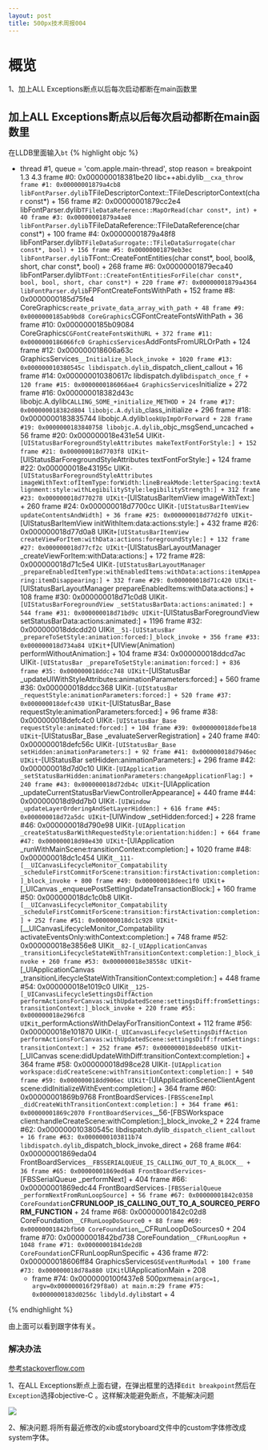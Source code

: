 ```yaml
---
layout: post
title: 500px技术周报004
---
```


# 概览

1、加上ALL Exceptions断点以后每次启动都断在main函数里


## 加上ALL Exceptions断点以后每次启动都断在main函数里
在LLDB里面输入`bt`
{% highlight objc %}
* thread #1, queue = 'com.apple.main-thread', stop reason = breakpoint 1.3 4.3
    frame #0: 0x000000018381be20 libc++abi.dylib`__cxa_throw
    frame #1: 0x00000001879a4cb8 libFontParser.dylib`TFileDescriptorContext::TFileDescriptorContext(char const*) + 156
    frame #2: 0x00000001879cc2e4 libFontParser.dylib`TFileDataReference::MapOrRead(char const*, int) + 40
    frame #3: 0x00000001879a4ae8 libFontParser.dylib`TFileDataReference::TFileDataReference(char const*) + 100
    frame #4: 0x00000001879a48f8 libFontParser.dylib`TFileDataSurrogate::TFileDataSurrogate(char const*, bool) + 156
    frame #5: 0x00000001879eb3ec libFontParser.dylib`TFont::CreateFontEntities(char const*, bool, bool&, short, char const*, bool) + 268
    frame #6: 0x00000001879eca40 libFontParser.dylib`TFont::CreateFontEntitiesForFile(char const*, bool, bool, short, char const*) + 220
    frame #7: 0x00000001879a4364 libFontParser.dylib`FPFontCreateFontsWithPath + 152
    frame #8: 0x0000000185d75fe4 CoreGraphics`create_private_data_array_with_path + 48
    frame #9: 0x0000000185ab9bd8 CoreGraphics`CGFontCreateFontsWithPath + 36
    frame #10: 0x0000000185b09084 CoreGraphics`CGFontCreateFontsWithURL + 372
    frame #11: 0x0000000186066fc0 GraphicsServices`AddFontsFromURLOrPath + 124
    frame #12: 0x000000018606a63c GraphicsServices`__Initialize_block_invoke + 1020
    frame #13: 0x000000010380545c libdispatch.dylib`_dispatch_client_callout + 16
    frame #14: 0x000000010380617c libdispatch.dylib`dispatch_once_f + 120
    frame #15: 0x0000000186066ae4 GraphicsServices`Initialize + 272
    frame #16: 0x000000018382d43c libobjc.A.dylib`CALLING_SOME_+initialize_METHOD + 24
    frame #17: 0x000000018382d804 libobjc.A.dylib`_class_initialize + 296
    frame #18: 0x0000000183835744 libobjc.A.dylib`lookUpImpOrForward + 228
    frame #19: 0x0000000183840758 libobjc.A.dylib`_objc_msgSend_uncached + 56
    frame #20: 0x000000018e431e54 UIKit`-[UIStatusBarForegroundStyleAttributes makeTextFontForStyle:] + 152
    frame #21: 0x000000018d7703f8 UIKit`-[UIStatusBarForegroundStyleAttributes textFontForStyle:] + 124
    frame #22: 0x000000018e43195c UIKit`-[UIStatusBarForegroundStyleAttributes imageWithText:ofItemType:forWidth:lineBreakMode:letterSpacing:textAlignment:style:withLegibilityStyle:legibilityStrength:] + 312
    frame #23: 0x000000018d770278 UIKit`-[UIStatusBarItemView imageWithText:] + 260
    frame #24: 0x000000018d7700cc UIKit`-[UIStatusBarItemView updateContentsAndWidth] + 36
    frame #25: 0x000000018d77d2f0 UIKit`-[UIStatusBarItemView initWithItem:data:actions:style:] + 432
    frame #26: 0x000000018d77d0a8 UIKit`+[UIStatusBarItemView createViewForItem:withData:actions:foregroundStyle:] + 132
    frame #27: 0x000000018d77cf2c UIKit`-[UIStatusBarLayoutManager _createViewForItem:withData:actions:] + 172
    frame #28: 0x000000018d71c5e4 UIKit`-[UIStatusBarLayoutManager _prepareEnabledItemType:withEnabledItems:withData:actions:itemAppearing:itemDisappearing:] + 332
    frame #29: 0x000000018d71c420 UIKit`-[UIStatusBarLayoutManager prepareEnabledItems:withData:actions:] + 108
    frame #30: 0x000000018d71c0d8 UIKit`-[UIStatusBarForegroundView _setStatusBarData:actions:animated:] + 544
    frame #31: 0x000000018d71bd9c UIKit`-[UIStatusBarForegroundView setStatusBarData:actions:animated:] + 1196
    frame #32: 0x000000018ddcdd20 UIKit`__51-[UIStatusBar _prepareToSetStyle:animation:forced:]_block_invoke + 356
    frame #33: 0x000000018d734a84 UIKit`+[UIView(Animation) performWithoutAnimation:] + 104
    frame #34: 0x000000018ddcd7ac UIKit`-[UIStatusBar _prepareToSetStyle:animation:forced:] + 836
    frame #35: 0x000000018ddcc748 UIKit`-[UIStatusBar _updateUIWithStyleAttributes:animationParameters:forced:] + 560
    frame #36: 0x000000018ddcc368 UIKit`-[UIStatusBar _requestStyle:animationParameters:forced:] + 520
    frame #37: 0x000000018defc430 UIKit`-[UIStatusBar_Base requestStyle:animationParameters:forced:] + 96
    frame #38: 0x000000018defc4c0 UIKit`-[UIStatusBar_Base requestStyle:animated:forced:] + 104
    frame #39: 0x000000018defbe18 UIKit`-[UIStatusBar_Base _evaluateServerRegistration] + 240
    frame #40: 0x000000018defc56c UIKit`-[UIStatusBar_Base setHidden:animationParameters:] + 92
    frame #41: 0x000000018d7946ec UIKit`-[UIStatusBar setHidden:animationParameters:] + 296
    frame #42: 0x000000018d7d0c10 UIKit`-[UIApplication _setStatusBarHidden:animationParameters:changeApplicationFlag:] + 240
    frame #43: 0x000000018d72db4c UIKit`-[UIApplication _updateCurrentStatusBarViewControllerAppearance] + 440
    frame #44: 0x000000018d9dd7b0 UIKit`-[UIWindow _updateLayerOrderingAndSetLayerHidden:] + 616
    frame #45: 0x000000018d72a5dc UIKit`-[UIWindow _setHidden:forced:] + 228
    frame #46: 0x000000018d790e98 UIKit`-[UIApplication _createStatusBarWithRequestedStyle:orientation:hidden:] + 664
    frame #47: 0x000000018d98e430 UIKit`-[UIApplication _runWithMainScene:transitionContext:completion:] + 1020
    frame #48: 0x000000018dc1c454 UIKit`__111-[__UICanvasLifecycleMonitor_Compatability _scheduleFirstCommitForScene:transition:firstActivation:completion:]_block_invoke + 800
    frame #49: 0x000000018deec1f0 UIKit`+[_UICanvas _enqueuePostSettingUpdateTransactionBlock:] + 160
    frame #50: 0x000000018dc1c0b8 UIKit`-[__UICanvasLifecycleMonitor_Compatability _scheduleFirstCommitForScene:transition:firstActivation:completion:] + 252
    frame #51: 0x000000018dc1c928 UIKit`-[__UICanvasLifecycleMonitor_Compatability activateEventsOnly:withContext:completion:] + 748
    frame #52: 0x000000018e3856e8 UIKit`__82-[_UIApplicationCanvas _transitionLifecycleStateWithTransitionContext:completion:]_block_invoke + 260
    frame #53: 0x000000018e38558c UIKit`-[_UIApplicationCanvas _transitionLifecycleStateWithTransitionContext:completion:] + 448
    frame #54: 0x000000018e1019c0 UIKit`__125-[_UICanvasLifecycleSettingsDiffAction performActionsForCanvas:withUpdatedScene:settingsDiff:fromSettings:transitionContext:]_block_invoke + 220
    frame #55: 0x000000018e296fc8 UIKit`_performActionsWithDelayForTransitionContext + 112
    frame #56: 0x000000018e101870 UIKit`-[_UICanvasLifecycleSettingsDiffAction performActionsForCanvas:withUpdatedScene:settingsDiff:fromSettings:transitionContext:] + 252
    frame #57: 0x000000018deeb850 UIKit`-[_UICanvas scene:didUpdateWithDiff:transitionContext:completion:] + 364
    frame #58: 0x000000018d98ce28 UIKit`-[UIApplication workspace:didCreateScene:withTransitionContext:completion:] + 540
    frame #59: 0x000000018dd906ec UIKit`-[UIApplicationSceneClientAgent scene:didInitializeWithEvent:completion:] + 364
    frame #60: 0x00000001869b9768 FrontBoardServices`-[FBSSceneImpl _didCreateWithTransitionContext:completion:] + 364
    frame #61: 0x00000001869c2070 FrontBoardServices`__56-[FBSWorkspace client:handleCreateScene:withCompletion:]_block_invoke_2 + 224
    frame #62: 0x000000010380545c libdispatch.dylib`_dispatch_client_callout + 16
    frame #63: 0x0000000103811b74 libdispatch.dylib`_dispatch_block_invoke_direct + 268
    frame #64: 0x00000001869eda04 FrontBoardServices`__FBSSERIALQUEUE_IS_CALLING_OUT_TO_A_BLOCK__ + 36
    frame #65: 0x00000001869ed6a8 FrontBoardServices`-[FBSSerialQueue _performNext] + 404
    frame #66: 0x00000001869edc44 FrontBoardServices`-[FBSSerialQueue _performNextFromRunLoopSource] + 56
    frame #67: 0x00000001842c0358 CoreFoundation`__CFRUNLOOP_IS_CALLING_OUT_TO_A_SOURCE0_PERFORM_FUNCTION__ + 24
    frame #68: 0x00000001842c02d8 CoreFoundation`__CFRunLoopDoSource0 + 88
    frame #69: 0x00000001842bfb60 CoreFoundation`__CFRunLoopDoSources0 + 204
    frame #70: 0x00000001842bd738 CoreFoundation`__CFRunLoopRun + 1048
    frame #71: 0x00000001841de2d8 CoreFoundation`CFRunLoopRunSpecific + 436
    frame #72: 0x000000018606ff84 GraphicsServices`GSEventRunModal + 100
    frame #73: 0x000000018d78a880 UIKit`UIApplicationMain + 208
  * frame #74: 0x0000000100f437e8 500pxme`main(argc=1, argv=0x000000016f29f8a0) at main.m:29
    frame #75: 0x0000000183d0256c libdyld.dylib`start + 4

{% endhighlight %}

由上面可以看到跟字体有关。

### 解决办法

[参考stackoverflow.com](https://stackoverflow.com/questions/26127004/xcode-throws-an-exception-in-main-in-ios-8-with-all-exceptions-breakpoint)

1、在ALL Exceptions断点上面右键，在弹出框里的选择`Edit breakpoint`然后在`Exception`选择objective-C 。这样解决能避免断点，不能解决问题

![](https://i.stack.imgur.com/pV52W.png)

2、解决问题.将所有最近修改的xib或storyboard文件中的custom字体修改成system字体。



